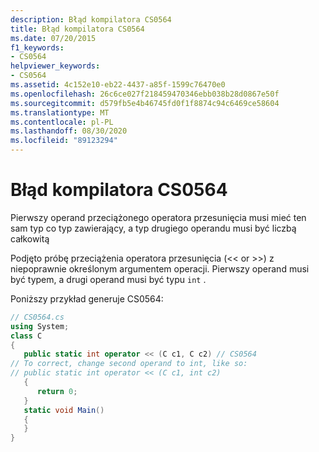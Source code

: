 ```yaml
---
description: Błąd kompilatora CS0564
title: Błąd kompilatora CS0564
ms.date: 07/20/2015
f1_keywords:
- CS0564
helpviewer_keywords:
- CS0564
ms.assetid: 4c152e10-eb22-4437-a85f-1599c76470e0
ms.openlocfilehash: 26c6ce027f218459470346ebb038b28d0867e50f
ms.sourcegitcommit: d579fb5e4b46745fd0f1f8874c94c6469ce58604
ms.translationtype: MT
ms.contentlocale: pl-PL
ms.lasthandoff: 08/30/2020
ms.locfileid: "89123294"
---
```

# <a name="compiler-error-cs0564"></a>Błąd kompilatora CS0564
Pierwszy operand przeciążonego operatora przesunięcia musi mieć ten sam typ co typ zawierający, a typ drugiego operandu musi być liczbą całkowitą  
  
 Podjęto próbę przeciążenia operatora przesunięcia (<\< or >>) z niepoprawnie określonym argumentem operacji. Pierwszy operand musi być typem, a drugi operand musi być typu `int` .  
  
 Poniższy przykład generuje CS0564:  
  
```csharp  
// CS0564.cs  
using System;  
class C  
{  
   public static int operator << (C c1, C c2) // CS0564  
// To correct, change second operand to int, like so:  
// public static int operator << (C c1, int c2)  
   {  
      return 0;  
   }  
   static void Main()
   {  
   }  
}  
```
